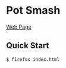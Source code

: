 # Pot Smash
[Web Page](https://shoumodip.github.io/pots)

## Quick Start
```console
$ firefox index.html
```
